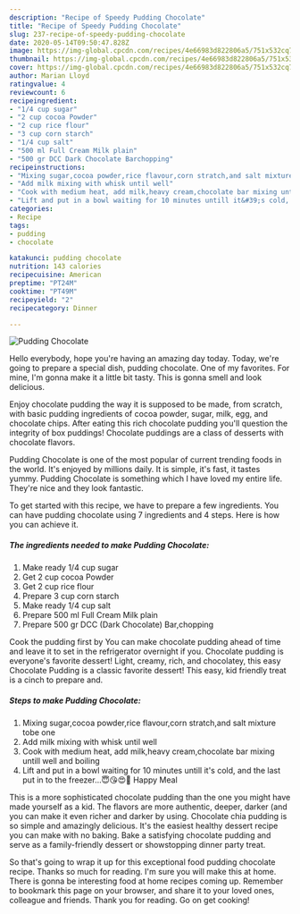 ```yaml
---
description: "Recipe of Speedy Pudding Chocolate"
title: "Recipe of Speedy Pudding Chocolate"
slug: 237-recipe-of-speedy-pudding-chocolate
date: 2020-05-14T09:50:47.828Z
image: https://img-global.cpcdn.com/recipes/4e66983d822806a5/751x532cq70/pudding-chocolate-recipe-main-photo.jpg
thumbnail: https://img-global.cpcdn.com/recipes/4e66983d822806a5/751x532cq70/pudding-chocolate-recipe-main-photo.jpg
cover: https://img-global.cpcdn.com/recipes/4e66983d822806a5/751x532cq70/pudding-chocolate-recipe-main-photo.jpg
author: Marian Lloyd
ratingvalue: 4
reviewcount: 6
recipeingredient:
- "1/4 cup sugar"
- "2 cup cocoa Powder"
- "2 cup rice flour"
- "3 cup corn starch"
- "1/4 cup salt"
- "500 ml Full Cream Milk plain"
- "500 gr DCC Dark Chocolate Barchopping"
recipeinstructions:
- "Mixing sugar,cocoa powder,rice flavour,corn stratch,and salt mixture tobe one"
- "Add milk mixing with whisk until well"
- "Cook with medium heat, add milk,heavy cream,chocolate bar mixing untill well and boiling"
- "Lift and put in a bowl waiting for 10 minutes untill it&#39;s cold, and the last put in to the freezer...😇😘😍🙏 Happy Meal"
categories:
- Recipe
tags:
- pudding
- chocolate

katakunci: pudding chocolate 
nutrition: 143 calories
recipecuisine: American
preptime: "PT24M"
cooktime: "PT49M"
recipeyield: "2"
recipecategory: Dinner

---
```



![Pudding Chocolate](https://img-global.cpcdn.com/recipes/4e66983d822806a5/751x532cq70/pudding-chocolate-recipe-main-photo.jpg)

Hello everybody, hope you're having an amazing day today. Today, we're going to prepare a special dish, pudding chocolate. One of my favorites. For mine, I'm gonna make it a little bit tasty. This is gonna smell and look delicious.

Enjoy chocolate pudding the way it is supposed to be made, from scratch, with basic pudding ingredients of cocoa powder, sugar, milk, egg, and chocolate chips. After eating this rich chocolate pudding you&#39;ll question the integrity of box puddings! Chocolate puddings are a class of desserts with chocolate flavors.

Pudding Chocolate is one of the most popular of current trending foods in the world. It's enjoyed by millions daily. It is simple, it's fast, it tastes yummy. Pudding Chocolate is something which I have loved my entire life. They're nice and they look fantastic.


To get started with this recipe, we have to prepare a few ingredients. You can have pudding chocolate using 7 ingredients and 4 steps. Here is how you can achieve it.

<!--inarticleads1-->

##### The ingredients needed to make Pudding Chocolate:

1. Make ready 1/4 cup sugar
1. Get 2 cup cocoa Powder
1. Get 2 cup rice flour
1. Prepare 3 cup corn starch
1. Make ready 1/4 cup salt
1. Prepare 500 ml Full Cream Milk plain
1. Prepare 500 gr DCC (Dark Chocolate) Bar,chopping


Cook the pudding first by You can make chocolate pudding ahead of time and leave it to set in the refrigerator overnight if you. Chocolate pudding is everyone&#39;s favorite dessert! Light, creamy, rich, and chocolatey, this easy Chocolate Pudding is a classic favorite dessert! This easy, kid friendly treat is a cinch to prepare and. 

<!--inarticleads2-->

##### Steps to make Pudding Chocolate:

1. Mixing sugar,cocoa powder,rice flavour,corn stratch,and salt mixture tobe one
1. Add milk mixing with whisk until well
1. Cook with medium heat, add milk,heavy cream,chocolate bar mixing untill well and boiling
1. Lift and put in a bowl waiting for 10 minutes untill it&#39;s cold, and the last put in to the freezer...😇😘😍🙏 Happy Meal


This is a more sophisticated chocolate pudding than the one you might have made yourself as a kid. The flavors are more authentic, deeper, darker (and you can make it even richer and darker by using. Chocolate chia pudding is so simple and amazingly delicious. It&#39;s the easiest healthy dessert recipe you can make with no baking. Bake a satisfying chocolate pudding and serve as a family-friendly dessert or showstopping dinner party treat. 

So that's going to wrap it up for this exceptional food pudding chocolate recipe. Thanks so much for reading. I'm sure you will make this at home. There is gonna be interesting food at home recipes coming up. Remember to bookmark this page on your browser, and share it to your loved ones, colleague and friends. Thank you for reading. Go on get cooking!
